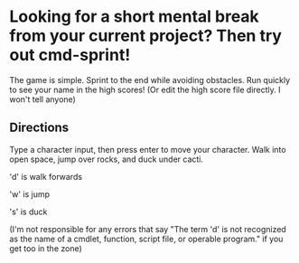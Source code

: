 Looking for a short mental break from your current project? Then try out cmd-sprint!
===========

The game is simple. Sprint to the end while avoiding obstacles. Run quickly to see your name in the high scores! (Or edit the high score file directly. I won't tell anyone)

Directions
---
Type a character input, then press enter to move your character. Walk into open space, jump over rocks, and duck under cacti.

'd' is walk forwards

'w' is jump

's' is duck

(I'm not responsible for any errors that say "The term 'd' is not recognized as the name of a cmdlet, function, script file, or operable program." if you get too in the zone)